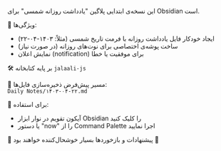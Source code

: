 این نسخه‌ی ابتدایی پلاگین "یادداشت روزانه شمسی" برای Obsidian است.

🔹 ویژگی‌ها:
- ایجاد خودکار فایل یادداشت روزانه با فرمت تاریخ شمسی (مثلاً: ۱۴۰۳-۰۴-۲۲)
- ساخت پوشه‌ی اختصاصی برای نوت‌های روزانه (در صورت نیاز)
- نمایش اعلان (notification) برای موفقیت یا خطا

🛠 بر پایه کتابخانه `jalaali-js`

📁 مسیر پیش‌فرض ذخیره‌سازی فایل‌ها:  
`Daily Notes/۱۴۰۳-۰۴-۲۲.md`

🧪 برای استفاده:
- آیکون تقویم در نوار ابزار Obsidian را کلیک کنید
- یا دستور "now" را از Command Palette اجرا نمایید

💬 پیشنهادات و بازخوردها بسیار خوشحال‌کننده خواهند بود 🙂
